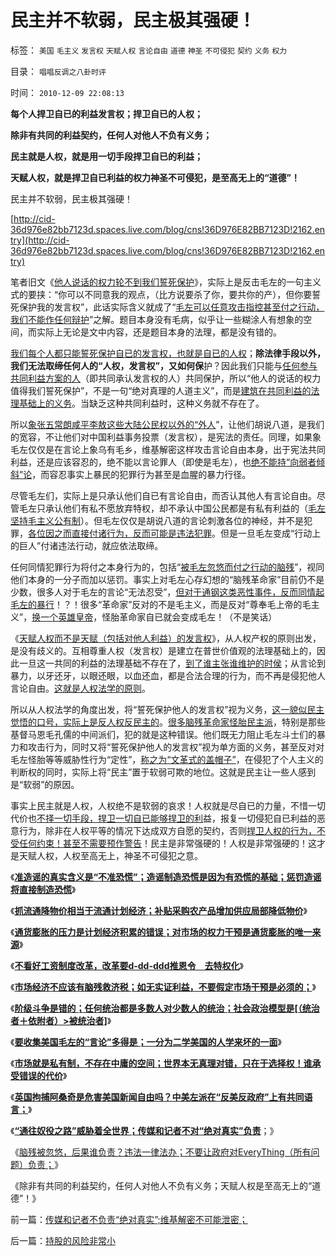 # 民主并不软弱，民主极其强硬！

标签： `美国` `毛主义` `发言权` `天赋人权` `言论自由` `道德` `神圣` `不可侵犯` `契约` `义务` `权力` 

目录： `唱唱反调之八卦时评`

时间： `2010-12-09 22:08:13`

**每个人捍卫自已的利益发言权；捍卫自已的人权；**

**除非有共同的利益契约，任何人对他人不负有义务；**

**民主就是人权，就是用一切手段捍卫自已的利益；**

**天赋人权，就是捍卫自已利益的权力神圣不可侵犯，是至高无上的“道德”！**

民主并不软弱，民主极其强硬！



[http://cid-36d976e82bb7123d.spaces.live.com/blog/cns!36D976E82BB7123D!2162.entry](http://cid-36d976e82bb7123d.spaces.live.com/blog/cns!36D976E82BB7123D!2162.entry)

笔者旧文《[他人说话的权力轮不到我们誓死保护](../../../2009/3/26/他人说话的权力轮不到我们誓死保护.md)》，实际上是反击毛左的一句主义式的要挟：“你可以不同意我的观点，（比方说要杀了你，要共你的产），但你要誓死保护我的发言权”，此话实际含义就成了“[毛左可以任意攻击指控甚至付之行动，我们不能作任何辩护](../../../2009/6/12/君子不是伪君子，不做道德先生.md)”之解。题目本身没有毛病，似乎让一些糊涂人有想象的空间，而实际上无论是文中内容，还是题目本身的法理，都是没有错的。

[我们每个人都只能誓死保护自已的发言权，也就是自已的人权](../../../2010/5/20/为什么我的观点就是对的？别人是错的？.md)；**除法律手段以外，我们无法取缔任何人的“人权，发言权”，又如何保**护？因此我们只能与[任何参与共同利益方案的人](../../../2010/4/19/《五月花号公约》有什么先决条件.md)（即共同承认发言权的人）共同保护，所以“他人的说话的权力值得我们誓死保护”，不是一句“绝对真理的人道主义”，而是[建筑在共同利益的法理基础上的义务](../../../2009/7/2/人权义务是鸡和蛋的关系吗？.md)。当缺乏这种共同利益时，这种义务就不存在了。

所以[象张五常朗咸平李敖这些大陆公民权以外的“外人](../../../2009/6/1/港台海外资本代言人会为大陆人利益操心吗.md)”，让他们胡说八道，是我们的宽容，不让他们对中国利益事务投票（发言权），是宪法的责任。同理，如果象毛左仅仅是在言论上象乌有毛乡，维基解密这样攻击言论自由本身，出于宪法共同利益，还是应该容忍的，绝不能以言论罪人（即使是毛左），也[绝不能持“向弱者倾斜”论](http://hi.baidu.com/darthchn/blog/item/e35371948a360a42d1135e84.html)，而容忍事实上暴民的犯罪行为甚至是血腥的暴力行径。

尽管毛左们，实际上是只承认他们自已有言论自由，而否认其他人有言论自由。尽管毛左只承认他们有私不愿放弃特权，却不承认中国公民都是有私有利益的（[毛左坚持毛主义公有制](../../../2010/8/12/公有制的合理稳定的政体是君主制;君主和贵族是死对头.md)）。但毛左仅仅是胡说八道的言论刺激各位的神经，并不是犯罪，[各位因之而直接付诸行为，反而可能是违法犯罪](../../../2010/11/25/政府不是特权，要相信政府.md)。但是一旦毛左变成“行动上的巨人”付诸违法行动，就应依法取缔。

任何同情犯罪行为将付之本身行为的，包括“[被毛左忽悠而付之行动的脑残](../../../2010/12/7/脑残救济税不合理.md)”，视同他们本身的一分子而加以惩罚。事实上对毛左心存幻想的“脑残革命家”目前仍不是少数，很多人对于毛左的言论“无法忍受”，[但对于通钢这类恶性事件，反而同情起毛左的暴行](../../../2010/10/21/民主斗士的民主素质太差了.md)！？！很多“革命家”反对的不是毛主义，而是反对“尊奉毛上帝的毛主义”，[换一个英雄皇帝](../../../2010/12/5/传统文化憎恨民主法治；“最不坏”的中庸之道.md)，怪胎革命家自已就会变成毛左！（不是笑话）

《[天赋人权而不是天赋（包括对他人利益）的发言权](../../../2009/11/9/天赋人权，还是天赋发言权.md)》，从人权产权的原则出发，是没有歧义的。互相尊重人权（发言权）是建立在普世价值观的法理基础上的，因此一旦这一共同的利益的法理基础不存在了，[到了谁主张谁维护的时侯](../../../2010/11/24/朝鲜玩火打击西方鸽派；中国应考虑退出朝鲜；.md)；从言论到暴力，以牙还牙，以眼还眼，以血还血，都是合法合理的行为，而不再是侵犯他人言论自由。[这就是人权法学的原则](../../../2010/10/23/民主就是法治；法学研究民主.md)。

所以从人权法学的角度出发，将“誓死保护他人的发言权”视为义务，[这一貌似民主觉悟的口号，实际上是反人权反民主的](../../../2010/3/26/道德治国“上纲上线”和中庸之道“减纲下线”.md)。[很多脑残革命家怪胎民主派](../../../2010/8/16/中国文化不缺“骂街”的英雄.md)，特别是那些基督马恩毛孔儒的中间派们，犯的就是这种错误。他们既无力阻止毛左斗士们的暴力和攻击行为，同时又将“誓死保护他人的发言权”视为单方面的义务，甚至反对对毛左怪胎等等威胁性行为“定性”，[称之为“文革式的盖帽子”](../../../2010/6/1/文革之祸不在于扣帽子;有人的地方就有帽子.md)，在侵犯了个人主义的判断权的同时，实际上将“民主”置于软弱可欺的地位。这就是民主让一些人感到是“软弱”的原因。

事实上民主就是人权，人权绝不是软弱的哀求！人权就是尽自已的力量，不惜一切代价也[不择一切手段，捍卫一切自已能够捍卫的利](../../../2010/8/1/人权法学并不关心“正义”;美国人权法则和枪械管制.md)益，报复一切侵犯自已利益的恶意行为，除非在人权平等的情况下达成双方自愿的契约，否则[捍卫人权的行为，不受任何约束！甚至不需要预作警告](../../../2010/1/31/沟通和合作，“文明冲突”进化到“和谐社会”.md)！民主是非常强硬的！人权是非常强硬的！这才是天赋人权，人权至高无上，神圣不可侵犯之意。

《[**准造谣的真实含义是“不准恐慌”；造谣制造恐慌是因为有恐慌的基础；惩罚造谣将直接制造恐慌**](../../../2010/11/30/为什么处罚造谣将制造恐慌？.md)》

《[**抓流通降物价相当于流通计划经济；补贴采购农产品增加供应局部降低物价**](../../../2010/12/1/发改委知错能改,抓流通降物价将劳而有过.md)》

《[**通货膨胀的压力是计划经济积累的错误；对市场的权力干预是通货膨胀的唯一来源**](../../../2010/12/2/若有“失去的二十年”将是炎黄庇佑.md)》

《[**不看好工资制度改革，改革要d-dd-ddd推恩令　去特权化**](../../../2010/12/6/不看好工资制度改革；.md)》

《[**市场经济不应该有脑残救济税；如无实证利益，不要假定市场干预是必须的；**](../../../2010/12/7/脑残救济税不合理.md)》

《[**阶级斗争是错的；任何统治都是多数人对少数人的统治；社会政治模型是[（统治者＋依附者）>被统治者]**](../../../2010/12/2/马克思阶级斗争观点和社会政治模型.md)》

《[**要收集美国毛左的“言论”多得是；一分为二学美国的人学来坏的一面**](../../../2010/12/8/一分为二学美国，总是学坏的.md)》

《[**市场就是私有制，不存在中庸的空间；世界本无真理对错，只在于选择权！谁承受错误的代价**](../../../2010/12/8/世界本无真理对错，只在于选择权和代价归谁；.md)》

《[**英国拘捕阿桑奇是危害美国新闻自由吗？中美左派在“反美反政府”上有共同语言；**](../../../2010/12/9/英国拘捕阿桑奇是危害美国新闻自由吗？.md)》

《[**“通往奴役之路”威胁着全世界；传媒和记者不对“绝对真实”负责**](../../../2010/12/9/英国拘捕阿桑奇是危害美国新闻自由吗？.md)；》

《[脑残被忽悠，后果谁负责？违法一律法办；不要让政府对EveryThing（所有问题）负责；](http://blog.sina.com.cn/s/blog_5563a64d01017e19.html)》

《除非有共同的利益契约，任何人对他人不负有义务；天赋人权是至高无上的“道德”！》



前一篇：[传媒和记者不负责“绝对真实”;维基解密不可能泄密；](../../../2010/12/9/传媒和记者不负责“绝对真实”;维基解密不可能泄密；.md)

后一篇：[持股的风险非常小](../../../2010/12/10/持股的风险非常小.md)